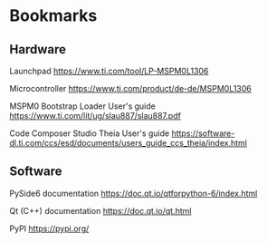 # Bookmarks

## Hardware

Launchpad https://www.ti.com/tool/LP-MSPM0L1306

Microcontroller https://www.ti.com/product/de-de/MSPM0L1306

MSPM0 Bootstrap Loader User's guide https://www.ti.com/lit/ug/slau887/slau887.pdf

Code Composer Studio Theia User's guide https://software-dl.ti.com/ccs/esd/documents/users_guide_ccs_theia/index.html

## Software

PySide6 documentation https://doc.qt.io/qtforpython-6/index.html

Qt (C++) documentation https://doc.qt.io/qt.html

PyPI https://pypi.org/

